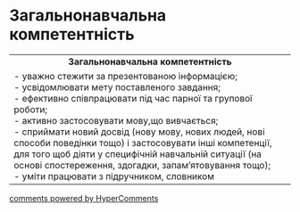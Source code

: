 <div id="hypercomments_widget" class="js-hypercomments-widget invisible"></div>

# Загальнонавчальна компетентність

<table>
  <tr>
    <td align="center"><b>Загальнонавчальна компетентність</b></td>
  </tr>
<td style="vertical-align:top !important;">
- уважно стежити за презентованою інформацією;<br>
- усвідомлювати мету поставленого завдання;<br>
- ефективно співпрацювати під час парної та групової роботи;<br>
- активно застосовувати мову,що вивчається; <br>
- сприймати новий  досвід (нову мову, нових людей, нові способи поведінки тощо) і застосовувати інші компетенції, для того щоб діяти у специфічній навчальній ситуації (на основі спостереження, здогадки, запам’ятовування тощо);<br>
- уміти працювати з підручником, словником
</td>
</table>

<div class="js-hypercomments-container">
    <a href="http://hypercomments.com" class="hc-link" title="comments widget">comments powered by HyperComments</a>
</div>